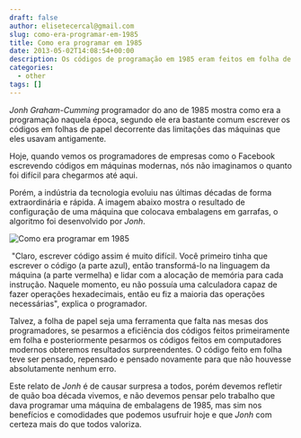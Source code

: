```yaml
---
draft: false
author: elisetecercal@gmail.com
slug: como-era-programar-em-1985
title: Como era programar em 1985
date: 2013-05-02T14:08:54+00:00
description: Os códigos de programação em 1985 eram feitos em folha de papel é o que nos mostra Jonh Graham-Cumming programador da época.
categories:
  - other
tags: []
---
```


_Jonh Graham-Cumming_ programador do ano de 1985 mostra como era a programação naquela época, segundo ele era bastante 
comum escrever os códigos em folhas de papel decorrente das limitações das máquinas que eles usavam antigamente.

Hoje, quando vemos os programadores de empresas como o Facebook escrevendo códigos em máquinas modernas, nós não 
imaginamos o quanto foi difícil para chegarmos até aqui.

Porém, a indústria da tecnologia evoluiu nas últimas décadas de forma extraordinária e rápida. A imagem abaixo mostra o 
resultado de configuração de uma máquina que colocava embalagens em garrafas, o algoritmo foi desenvolvido por _Jonh_.

![Como era programar em 1985](código2-744x1024.jpg "Como era programar em 1985")

 "Claro, escrever código assim é muito difícil. Você primeiro tinha que escrever o código (a parte azul), então 
transformá-lo na linguagem da máquina (a parte vermelha) e lidar com a alocação de memória para cada instrução. Naquele 
momento, eu não possuía uma calculadora capaz de fazer operações hexadecimais, então eu fiz a maioria das operações 
necessárias", explica o programador.

Talvez, a folha de papel seja uma ferramenta que falta nas mesas dos programadores, se pesarmos a eficiência dos códigos 
feitos primeiramente em folha e posteriormente pesarmos os códigos feitos em computadores modernos obteremos resultados 
surpreendentes. O código feito em folha teve ser pensado, repensado e pensado novamente para que não houvesse 
absolutamente nenhum erro.

Este relato de _Jonh_ é de causar surpresa a todos, porém devemos refletir de quão boa década vivemos, e não devemos 
pensar pelo trabalho que dava programar uma máquina de embalagens de 1985, mas sim nos benefícios e comodidades que 
podemos usufruir hoje e que _Jonh_ com certeza mais do que todos valoriza.
